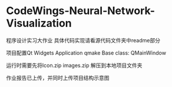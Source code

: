 # CodeWings-Neural-Network-Visualization
程序设计实习大作业
具体代码实现请看源代码文件夹中readme部分

项目配置Qt Widgets Application   qmake    Base class: QMainWindow    


   运行时需要先将Icon.zip images.zip 解压到本地项目文件夹

   作业报告已上传，并同时上传项目结构示意图

